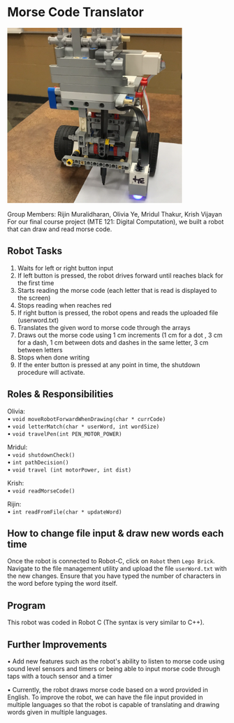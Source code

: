 # Morse Code Translator

<img src="images/morseCodeRobot.png" width="400" height="400">

Group Members: Rijin Muralidharan, Olivia Ye, Mridul Thakur, Krish Vijayan <br>
For our final course project (MTE 121: Digital Computation), we built a robot that can draw and read morse code. 

## Robot Tasks

1. Waits for left or right button input 
2. If left button is pressed, the robot drives forward until reaches black for the first time 
3. Starts reading the morse code (each letter that is read is displayed to the screen)
4. Stops reading when reaches red 
2. If right button is pressed, the robot opens and reads the uploaded file (userword.txt)
3. Translates the given word to morse code through the arrays
4. Draws out the morse code using 1 cm increments (1 cm for a dot , 3 cm for a dash, 1 cm between dots and dashes in the same letter, 3 cm between letters 
5. Stops when done writing 
6. If the enter button is pressed at any point in time, the shutdown procedure will activate.  


## Roles & Responsibilities

Olivia: <br>
• `void moveRobotForwardWhenDrawing(char * currCode)` <br>
• `void letterMatch(char * userWord, int wordSize)` <br>
• `void travelPen(int PEN_MOTOR_POWER)` 

Mridul: <br>
• `void shutdownCheck()` <br>
• `int pathDecision()` <br>
• `void travel (int motorPower, int dist)` 

Krish: <br>
• `void readMorseCode()` 

Rijin: <br>
• `int readFromFile(char * updateWord)` 


## How to change file input & draw new words each time
Once the robot is connected to Robot-C, click on `Robot` then `Lego Brick`.
Navigate to the file management utility and upload the file `userWord.txt` with the new changes.
Ensure that you have typed the number of characters in the word before typing the word itself.

## Program

This robot was coded in Robot C (The syntax is very similar to C++).

## Further Improvements
• Add new features such as the robot's ability to listen to morse code using sound level sensors and timers or 
  being able to input morse code through taps with a touch sensor and a timer
  
• Currently, the robot draws morse code based on a word provided in English. To improve the robot, we can have the file input provided in
  multiple languages so that the robot is capable of translating and drawing words given in multiple languages.
